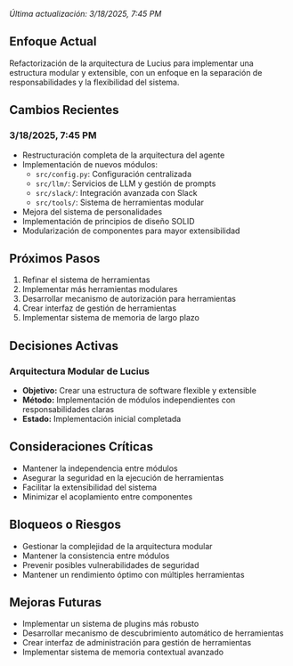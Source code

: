 *Última actualización: 3/18/2025, 7:45 PM*

## Enfoque Actual
Refactorización de la arquitectura de Lucius para implementar una estructura modular y extensible, con un enfoque en la separación de responsabilidades y la flexibilidad del sistema.

## Cambios Recientes
### 3/18/2025, 7:45 PM
- Restructuración completa de la arquitectura del agente
- Implementación de nuevos módulos:
  - `src/config.py`: Configuración centralizada
  - `src/llm/`: Servicios de LLM y gestión de prompts
  - `src/slack/`: Integración avanzada con Slack
  - `src/tools/`: Sistema de herramientas modular
- Mejora del sistema de personalidades
- Implementación de principios de diseño SOLID
- Modularización de componentes para mayor extensibilidad

## Próximos Pasos
1. Refinar el sistema de herramientas
2. Implementar más herramientas modulares
3. Desarrollar mecanismo de autorización para herramientas
4. Crear interfaz de gestión de herramientas
5. Implementar sistema de memoria de largo plazo

## Decisiones Activas
### Arquitectura Modular de Lucius
- **Objetivo:** Crear una estructura de software flexible y extensible
- **Método:** Implementación de módulos independientes con responsabilidades claras
- **Estado:** Implementación inicial completada

## Consideraciones Críticas
- Mantener la independencia entre módulos
- Asegurar la seguridad en la ejecución de herramientas
- Facilitar la extensibilidad del sistema
- Minimizar el acoplamiento entre componentes

## Bloqueos o Riesgos
- Gestionar la complejidad de la arquitectura modular
- Mantener la consistencia entre módulos
- Prevenir posibles vulnerabilidades de seguridad
- Mantener un rendimiento óptimo con múltiples herramientas

## Mejoras Futuras
- Implementar un sistema de plugins más robusto
- Desarrollar mecanismo de descubrimiento automático de herramientas
- Crear interfaz de administración para gestión de herramientas
- Implementar sistema de memoria contextual avanzado
